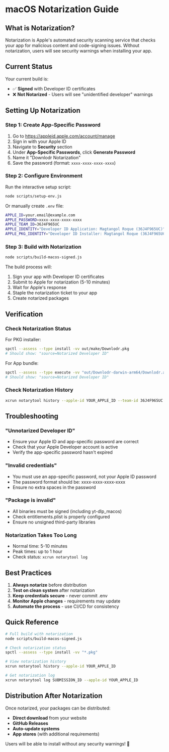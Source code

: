 # macOS Notarization Guide

## What is Notarization?

Notarization is Apple's automated security scanning service that checks your app for malicious content and code-signing issues. Without notarization, users will see security warnings when installing your app.

## Current Status

Your current build is:

- ✅ **Signed** with Developer ID certificates
- ❌ **Not Notarized** - Users will see "unidentified developer" warnings

## Setting Up Notarization

### Step 1: Create App-Specific Password

1. Go to https://appleid.apple.com/account/manage
2. Sign in with your Apple ID
3. Navigate to **Security** section
4. Under **App-Specific Passwords**, click **Generate Password**
5. Name it "Downlodr Notarization"
6. Save the password (format: `xxxx-xxxx-xxxx-xxxx`)

### Step 2: Configure Environment

Run the interactive setup script:

```bash
node scripts/setup-env.js
```

Or manually create `.env` file:

```bash
APPLE_ID=your.email@example.com
APPLE_PASSWORD=xxxx-xxxx-xxxx-xxxx
APPLE_TEAM_ID=36J4F965UC
APPLE_IDENTITY="Developer ID Application: Magtangol Roque (36J4F965UC)"
APPLE_PKG_IDENTITY="Developer ID Installer: Magtangol Roque (36J4F965UC)"
```

### Step 3: Build with Notarization

```bash
node scripts/build-macos-signed.js
```

The build process will:

1. Sign your app with Developer ID certificates
2. Submit to Apple for notarization (5-10 minutes)
3. Wait for Apple's response
4. Staple the notarization ticket to your app
5. Create notarized packages

## Verification

### Check Notarization Status

For PKG installer:

```bash
spctl --assess --type install -vv out/make/Downlodr.pkg
# Should show: "source=Notarized Developer ID"
```

For App bundle:

```bash
spctl --assess --type execute -vv "out/Downlodr-darwin-arm64/Downlodr.app"
# Should show: "source=Notarized Developer ID"
```

### Check Notarization History

```bash
xcrun notarytool history --apple-id YOUR_APPLE_ID --team-id 36J4F965UC
```

## Troubleshooting

### "Unnotarized Developer ID"

- Ensure your Apple ID and app-specific password are correct
- Check that your Apple Developer account is active
- Verify the app-specific password hasn't expired

### "Invalid credentials"

- You must use an app-specific password, not your Apple ID password
- The password format should be: xxxx-xxxx-xxxx-xxxx
- Ensure no extra spaces in the password

### "Package is invalid"

- All binaries must be signed (including yt-dlp_macos)
- Check entitlements.plist is properly configured
- Ensure no unsigned third-party libraries

### Notarization Takes Too Long

- Normal time: 5-10 minutes
- Peak times: up to 1 hour
- Check status: `xcrun notarytool log`

## Best Practices

1. **Always notarize** before distribution
2. **Test on clean system** after notarization
3. **Keep credentials secure** - never commit .env
4. **Monitor Apple changes** - requirements may update
5. **Automate the process** - use CI/CD for consistency

## Quick Reference

```bash
# Full build with notarization
node scripts/build-macos-signed.js

# Check notarization status
spctl --assess --type install -vv "*.pkg"

# View notarization history
xcrun notarytool history --apple-id YOUR_APPLE_ID

# Get notarization log
xcrun notarytool log SUBMISSION_ID --apple-id YOUR_APPLE_ID
```

## Distribution After Notarization

Once notarized, your packages can be distributed:

- **Direct download** from your website
- **GitHub Releases**
- **Auto-update systems**
- **App stores** (with additional requirements)

Users will be able to install without any security warnings! 🎉
